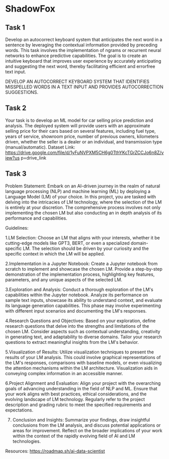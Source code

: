 # ShadowFox

## Task 1
Develop an autocorrect keyboard system that anticipates the next word in a sentence by leveraging the contextual information provided by preceding words. This task involves the implementation of ngrams or recurrent neural networks to enhance predictive capabilities. The goal is to create an intuitive keyboard that improves user experience by accurately anticipating and suggesting the next word, thereby facilitating efficient and errorfree text input.

DEVELOP AN AUTOCORRECT KEYBOARD SYSTEM THAT IDENTIFIES MISSPELLED WORDS IN A TEXT INPUT AND PROVIDES AUTOCORRECTION SUGGESTIONS.

## Task 2
Your task is to develop an ML model for car selling price prediction and analysis. The deployed system will provide users with an approximate selling price for their cars based on several features, including fuel type, years of service, showroom price, number of previous owners, kilometers driven, whether the seller is a dealer or an individual, and transmission type (manual/automatic).
Dataset Link:
https://drive.google.com/file/d/1yFuNVPXM5CH6g0TthYKcTGrZCCJo6n8Z/view?us p=drive_link

## Task 3
Problem Statement: Embark on an AI-driven journey in the realm of natural language processing (NLP) and machine learning (ML) by deploying a Language Model (LM) of your choice. In this project, you are tasked with delving into the intricacies of LM technology, where the selection of the LM is entirely at your discretion. The comprehensive process involves not only implementing the chosen LM but also conducting an in depth analysis of its performance and capabilities.

Guidelines:

1.LM Selection: Choose an LM that aligns with your interests, whether it be cutting-edge models like GPT3, BERT, or even a specialized domain-specific LM. The selection should be driven by your curiosity and the specific context in which the LM will be applied.

2.Implementation in a Jupyter Notebook: Create a Jupyter notebook from scratch to implement and showcase the chosen LM. Provide a step-by-step demonstration of the implementation process, highlighting key features, parameters, and any unique aspects of the selected LM.

3.Exploration and Analysis: Conduct a thorough exploration of the LM's capabilities within the Jupyter notebook. Analyze its performance on sample text inputs, showcase its ability to understand context, and evaluate its language generation capabilities. This phase may involve experimenting with different input scenarios and documenting the LM's responses.

4.Research Questions and Objectives: Based on your exploration, define research questions that delve into the strengths and limitations of the chosen LM. Consider aspects such as contextual understanding, creativity in generating text, and adaptability to diverse domains. Tailor your research questions to extract meaningful insights from the LM's behavior.

5.Visualization of Results: Utilize visualization techniques to present the results of your LM analysis. This could involve graphical representations of the LM's responses, comparisons with baseline models, or even visualizing the attention mechanisms within the LM architecture. Visualization aids in conveying complex information in an accessible manner.

6.Project Alignment and Evaluation: Align your project with the overarching goals of advancing understanding in the field of NLP and ML. Ensure that your work aligns with best practices, ethical considerations, and the evolving landscape of LM technology. Regularly refer to the project description and grading rubric to meet the specified requirements and expectations.

7. Conclusion and Insights: Summarize your findings, draw insightful conclusions from the LM analysis, and discuss potential applications or areas for improvement. Reflect on the broader implications of your work within the context of the rapidly evolving field of AI and LM technologies.

Resources: https://roadmap.sh/ai-data-scientist
